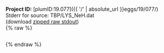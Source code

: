 **Project ID:** [plumID:19.077]({{ '/' | absolute_url }}eggs/19/077/)  
Stderr for source:  TBP/LYS_NeH.dat   
(download [zipped raw stdout](LYS_NeH.dat.plumed_master.stdout.txt.zip))  
{% raw %}
<pre>
</pre>
{% endraw %}
